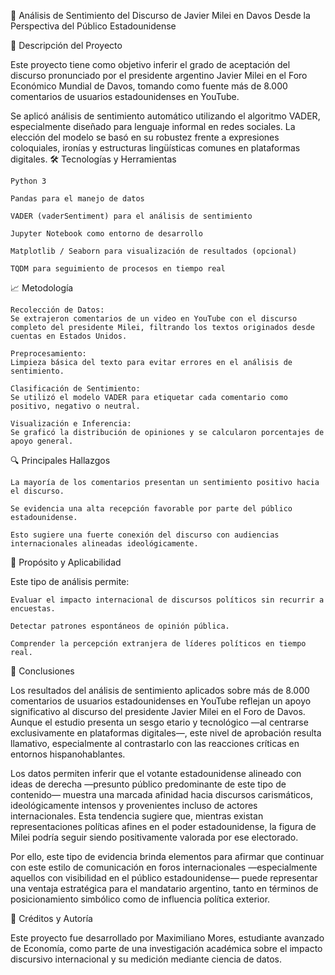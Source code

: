🧠 Análisis de Sentimiento del Discurso de Javier Milei en Davos
Desde la Perspectiva del Público Estadounidense

📌 Descripción del Proyecto

Este proyecto tiene como objetivo inferir el grado de aceptación del discurso pronunciado por el presidente argentino Javier Milei en el Foro Económico Mundial de Davos, tomando como fuente más de 8.000 comentarios de usuarios estadounidenses en YouTube.

Se aplicó análisis de sentimiento automático utilizando el algoritmo VADER, especialmente diseñado para lenguaje informal en redes sociales. La elección del modelo se basó en su robustez frente a expresiones coloquiales, ironías y estructuras lingüísticas comunes en plataformas digitales.
🛠️ Tecnologías y Herramientas

    Python 3

    Pandas para el manejo de datos

    VADER (vaderSentiment) para el análisis de sentimiento

    Jupyter Notebook como entorno de desarrollo

    Matplotlib / Seaborn para visualización de resultados (opcional)

    TQDM para seguimiento de procesos en tiempo real

📈 Metodología

    Recolección de Datos:
    Se extrajeron comentarios de un video en YouTube con el discurso completo del presidente Milei, filtrando los textos originados desde cuentas en Estados Unidos.

    Preprocesamiento:
    Limpieza básica del texto para evitar errores en el análisis de sentimiento.

    Clasificación de Sentimiento:
    Se utilizó el modelo VADER para etiquetar cada comentario como positivo, negativo o neutral.

    Visualización e Inferencia:
    Se graficó la distribución de opiniones y se calcularon porcentajes de apoyo general.

🔍 Principales Hallazgos

    La mayoría de los comentarios presentan un sentimiento positivo hacia el discurso.

    Se evidencia una alta recepción favorable por parte del público estadounidense.

    Esto sugiere una fuerte conexión del discurso con audiencias internacionales alineadas ideológicamente.

🎯 Propósito y Aplicabilidad

Este tipo de análisis permite:

    Evaluar el impacto internacional de discursos políticos sin recurrir a encuestas.

    Detectar patrones espontáneos de opinión pública.

    Comprender la percepción extranjera de líderes políticos en tiempo real.

🧠 Conclusiones

Los resultados del análisis de sentimiento aplicados sobre más de 8.000 comentarios de usuarios estadounidenses en YouTube reflejan un apoyo significativo al discurso del presidente Javier Milei en el Foro de Davos. Aunque el estudio presenta un sesgo etario y tecnológico —al centrarse exclusivamente en plataformas digitales—, este nivel de aprobación resulta llamativo, especialmente al contrastarlo con las reacciones críticas en entornos hispanohablantes.

Los datos permiten inferir que el votante estadounidense alineado con ideas de derecha —presunto público predominante de este tipo de contenido— muestra una marcada afinidad hacia discursos carismáticos, ideológicamente intensos y provenientes incluso de actores internacionales. Esta tendencia sugiere que, mientras existan representaciones políticas afines en el poder estadounidense, la figura de Milei podría seguir siendo positivamente valorada por ese electorado.

Por ello, este tipo de evidencia brinda elementos para afirmar que continuar con este estilo de comunicación en foros internacionales —especialmente aquellos con visibilidad en el público estadounidense— puede representar una ventaja estratégica para el mandatario argentino, tanto en términos de posicionamiento simbólico como de influencia política exterior.

🧾 Créditos y Autoría

Este proyecto fue desarrollado por Maximiliano Mores, estudiante avanzado de Economía, como parte de una investigación académica sobre el impacto discursivo internacional y su medición mediante ciencia de datos.
